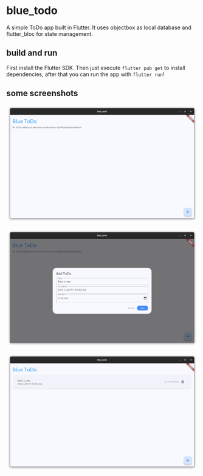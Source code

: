 # blue_todo

A simple ToDo app built in Flutter. It uses objectbox as local database and flutter_bloc for state management.

## build and run

First install the Flutter SDK. Then just execute `flutter pub get` to install dependencies, after that you can run the app with `flutter run`!

## some screenshots

![Home Screen](/assets/no_todos.png)

![Adding a ToDo](/assets/add_todo.png)

![ToDo added](/assets//todo_added.png)